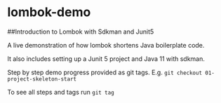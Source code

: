 # lombok-demo
##Introduction to Lombok with Sdkman and Junit5

A live demonstration of how lombok shortens Java boilerplate code.

It also includes setting up a Junit 5 project and Java 11 with sdkman.

Step by step demo progress provided as git tags.
E.g. `git checkout 01-project-skeleton-start`

To see all steps and tags run `git tag`

